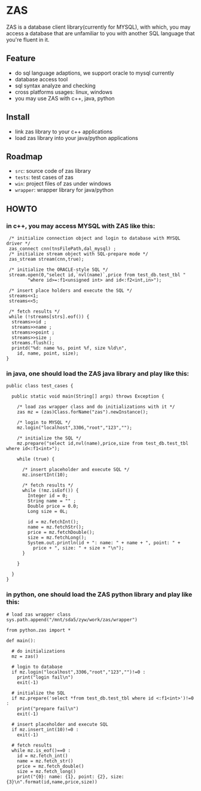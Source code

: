 # ZAS

ZAS is a database client library(currently for MYSQL), with which, you may access a database that are unfamiliar to you with another SQL language that you're fluent in it. 

## Feature
 * do sql language adaptions, we support oracle to mysql currently
 * database access tool
 * sql syntax analyze and checking
 * cross platforms usages: linux, windows
 * you may use ZAS with c++, java, python

## Install

 * link zas library to your c++ applications
 * load zas library into your java/python applications
 
## Roadmap
 * `src`: source code of zas library
 * `tests`: test cases of zas
 * `win`: project files of zas under windows
 * `wrapper`: wrapper library for java/python
 
## HOWTO

 ### in c++, you may access MYSQL with ZAS like this:
 
```
 /* initialize connection object and login to database with MYSQL driver */
 zas_connect cnn(tnsFilePath,dal_mysql) ;
 /* initialize stream object with SQL-prepare mode */
 zas_stream stream(cnn,true);
 
 /* initialize the ORACLE-style SQL */
 stream.open(0,"select id,`nvl(name)`,price from test_db.test_tbl "
        "where id>=:f1<unsigned int> and id<:f2<int,in>");
 
 /* insert place holders and execute the SQL */
 streams<<1;
 streams<<5;
 
 /* fetch results */
 while (!streams[strs].eof()) {
  streams>>id ;
  streams>>name ;
  streams>>point ;
  streams>>size ;
  streams.flush();
  printd("%d: name %s, point %f, size %ld\n",
    id, name, point, size);
}
```

### in java, one should load the ZAS java library and play like this:

```
public class test_cases {

  public static void main(String[] args) throws Exception {

    /* load zas wrapper class and do initializations with it */
    zas mz = (zas)Class.forName("zas").newInstance();

    /* login to MYSQL */
    mz.login("localhost",3306,"root","123","");

    /* initialize the SQL */
    mz.prepare("select id,nvl(name),price,size from test_db.test_tbl where id<:f1<int>");

    while (true) {

      /* insert placeholder and execute SQL */
      mz.insertInt(10);

      /* fetch results */
      while (!mz.isEof()) {
        Integer id = 0;
        String name = "" ;
        Double price = 0.0;
        Long size = 0L; 

        id = mz.fetchInt();
        name = mz.fetchStr();
        price = mz.fetchDouble();
        size = mz.fetchLong();
        System.out.println(id + ": name: " + name + ", point: " + 
          price + ", size: " + size + "\n");
      }   

    }   

  }
}

```

### in python, one should load the ZAS python library and play like this:

```
# load zas wrapper class
sys.path.append("/mnt/sda5/zyw/work/zas/wrapper")

from python.zas import *

def main():

  # do initializations
  mz = zas()

  # login to database
  if mz.login("localhost",3306,"root","123","")!=0 :
    print("login fail\n")
    exit(-1)

  # initialize the SQL
  if mz.prepare('select *from test_db.test_tbl where id <:f1<int>')!=0 :
    print("prepare fail\n")
    exit(-1)

  # insert placeholder and execute SQL
  if mz.insert_int(10)!=0 :
    exit(-1)

  # fetch results
  while mz.is_eof()==0 :
    id = mz.fetch_int()
    name = mz.fetch_str()
    price = mz.fetch_double()
    size = mz.fetch_long()
    print("{0}: name: {1}, point: {2}, size: {3}\n".format(id,name,price,size))

```

